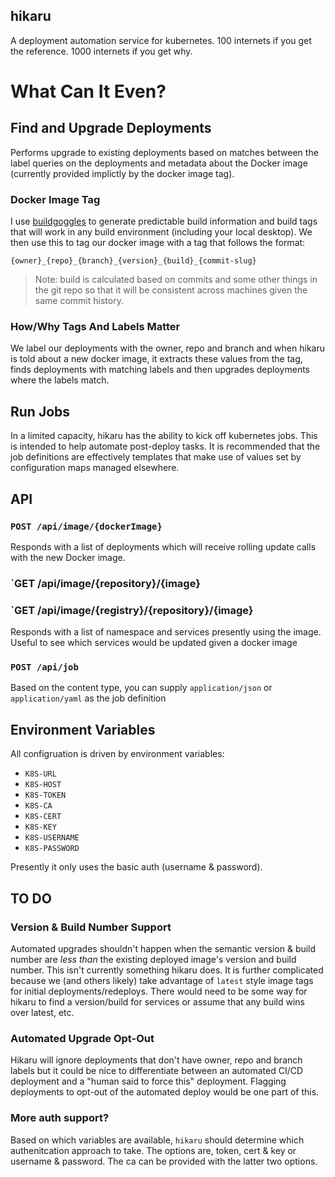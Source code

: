 ## hikaru
A deployment automation service for kubernetes. 100 internets if you get the reference. 1000 internets if you get why.

# What Can It Even?

## Find and Upgrade Deployments
Performs upgrade to existing deployments based on matches between the label queries on the deployments and metadata about the Docker image (currently provided implictly by the docker image tag).

### Docker Image Tag
I use [buildgoggles](https://www.npmjs.com/package/buildgoggles) to generate predictable build information and build tags that will work in any build environment (including your local desktop). We then use this to tag our docker image with a tag that follows the format:

```
{owner}_{repo}_{branch}_{version}_{build}_{commit-slug}
```

> Note: build is calculated based on commits and some other things in the git repo so that it will be consistent across machines given the same commit history.

### How/Why Tags And Labels Matter
We label our deployments with the owner, repo and branch and when hikaru is told about a new docker image, it extracts these values from the tag, finds deployments with matching labels and then upgrades deployments where the labels match.

## Run Jobs
In a limited capacity, hikaru has the ability to kick off kubernetes jobs. This is intended to help automate post-deploy tasks. It is recommended that the job definitions are effectively templates that make use of values set by configuration maps managed elsewhere.

## API

### `POST /api/image/{dockerImage}`

Responds with a list of deployments which will receive rolling update calls with the new Docker image.

### `GET /api/image/{repository}/{image}
### `GET /api/image/{registry}/{repository}/{image}

Responds with a list of namespace and services presently using the image. Useful to see which services would be updated given a docker image

### `POST /api/job`
Based on the content type, you can supply `application/json` or `application/yaml` as the job definition

## Environment Variables
All configruation is driven by environment variables:

 * `K8S-URL`
 * `K8S-HOST`
 * `K8S-TOKEN`
 * `K8S-CA`
 * `K8S-CERT`
 * `K8S-KEY`
 * `K8S-USERNAME`
 * `K8S-PASSWORD`

Presently it only uses the basic auth (username & password).

## TO DO

### Version & Build Number Support
Automated upgrades shouldn't happen when the semantic version & build number are _less than_ the existing deployed image's version and build number. This isn't currently something hikaru does. It is further complicated because we (and others likely) take advantage of `latest` style image tags for initial deployments/redeploys. There would need to be some way for hikaru to find a version/build for services or assume that any build wins over latest, etc.

### Automated Upgrade Opt-Out
Hikaru will ignore deployments that don't have owner, repo and branch labels but it could be nice to differentiate between an automated CI/CD deployment and a "human said to force this" deployment. Flagging deployments to opt-out of the automated deploy would be one part of this.

### More auth support?
Based on which variables are available, `hikaru` should determine which authenitcation approach to take. The options are, token, cert & key or username & password. The ca can be provided with the latter two options.
